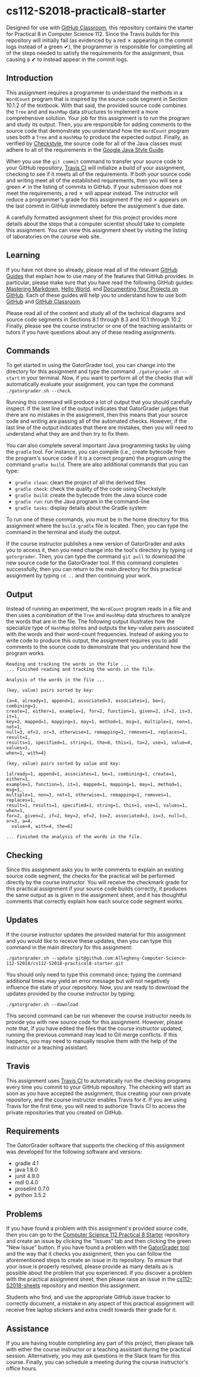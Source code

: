 <!---

TASK LIST:

  * Use cp -rf *.* to copy all of the files and directories in this repository
    to the starter repository for this assignment
  * Change into the directory for the starer repository
  * Update the header (e.g., #) to only give the name of the assignment
  * Update the first paragraph to include the commented-out content
  * Change the link in the # Problems section to point to this lab's starter
  * Create the assignment in the GitHub Classroom, noting the URL
  * Test the assignment by accepting it with your own GitHub account
  * Check to ensure that your GitHub repository is created correctly
  * Share the assignment link with all of the students using email or Slack

PROBLEMS?

  * Contact Gregory M. Kapfhammer by email or Slack
  * Raise an issue in the GitHub repository for this assignment

-->

# cs112-S2018-practical8-starter

Designed for use with [GitHub Classroom](https://classroom.github.com/), this
repository contains the starter for Practical 8 in Computer Science 112. Since
the Travis builds for this repository will initially fail (as evidenced by a
red &#x2717; appearing in the commit logs instead of a green &#x2714;), the
programmer is responsible for completing all of the steps needed to satisfy the
requirements for the assignment, thus causing a &#x2714; to instead appear in
the commit logs.

## Introduction

This assignment requires a programmer to understand the methods in a `WordCount`
program that is inspired by the source code segment in Section 10.1.2 of the
textbook. With that said, the provided source code combines the `Tree` and and
`HashMap` data structures to implement a more comprehensive solution. Your job
for this assignment is to run the program and study its output. Then, you are
responsible for adding comments to the source code that demonstrate you
understand how the `WordCount` program uses both a `Tree` and a `HashMap` to
produce the expected output. Finally, as verified by
[Checkstyle](https://github.com/checkstyle/checkstyle), the source code for
all of the Java classes must adhere to all of the requirements in the [Google
Java Style Guide](https://google.github.io/styleguide/javaguide.html).

When you use the `git commit` command to transfer your source code to your
GitHub repository, [Travis CI](https://travis-ci.com/) will initialize a build
of your assignment, checking to see if it meets all of the requirements. If both
your source code and writing meet all of the established requirements, then you
will see a green &#x2714; in the listing of commits in GitHub. If your
submission does not meet the requirements, a red &#x2717; will appear instead.
The instructor will reduce a programmer's grade for this assignment if the red
&#x2717; appears on the last commit in GitHub immediately before the
assignment's due date.

A carefully formatted assignment sheet for this project provides more details
about the steps that a computer scientist should take to complete this
assignment. You can view this assignment sheet by visiting the listing of
laboratories on the course web site.

## Learning

If you have not done so already, please read all of the relevant [GitHub
Guides](https://guides.github.com/) that explain how to use many of the features
that GitHub provides. In particular, please make sure that you have read the
following GitHub guides: [Mastering
Markdown](https://guides.github.com/features/mastering-markdown/), [Hello
World](https://guides.github.com/activities/hello-world/), and [Documenting Your
Projects on GitHub](https://guides.github.com/features/wikis/). Each of these
guides will help you to understand how to use both [GitHub](http://github.com) and
[GitHub Classroom](https://classroom.github.com/).

Please read all of the content and study all of the technical diagrams and
source code segments in Sections 8.1 through 8.3 and 10.1 through 10.2. Finally,
please see the course instructor or one of the teaching assistants or tutors if
you have questions about any of these reading assignments.

## Commands

To get started in using the GatorGrader tool, you can change into the directory
for this assignment and type the command `./gatorgrader.sh --start` in your
terminal. Now, if you want to perform all of the checks that will automatically
evaluate your assignment, you can type the command `./gatorgrader.sh --check`.

Running this command will produce a lot of output that you should carefully
inspect. If the last line of the output indicates that GatorGrader judges that
there are no mistakes in the assignment, then this means that your source code
and writing are passing all of the automated checks. However, if the last line
of the output indicates that there are mistakes, then you will need to
understand what they are and then try to fix them.

You can also complete several important Java programming tasks by using the
`gradle` tool. For instance, you can compile (i.e., create bytecode from the
program's source code if it is a correct program) the program using the command
`gradle build`. There are also additional commands that you can type:

- `gradle clean`: clean the project of all the derived files
- `gradle check`: check the quality of the code using Checkstyle
- `gradle build`: create the bytecode from the Java source code
- `gradle run`: run the Java program in the command-line
- `gradle tasks`: display details about the Gradle system

To run one of these commands, you must be in the home directory for this
assignment where the `build.gradle` file is located. Then, you can type the
command in the terminal and study the output.

If the course instructor publishes a new version of GatorGrader and asks you to
access it, then you need change into the tool's directory by typing `cd
gatorgrader`. Then, you can type the command `git pull` to download the new
source code for the GatorGrader tool. If this command completes successfully,
then you can return to the main directory for this practical assignment by
typing `cd ..` and then continuing your work.

## Output

Instead of running an experiment, the `WordCount` program reads in a file and
then uses a combination of the `Tree` and `HashMap` data structures to analyze
the words that are in the file. The following output illustrates how the
specialize type of `HashMap` stores and outputs the key-value pairs associated
with the words and their word-count frequencies. Instead of asking you to write
code to produce this output, the assignment requires you to add comments to the
source code to demonstrate that you understand how the program works.

```
Reading and tracking the words in the file ...
... Finished reading and tracking the words in the file.

Analysis of the words in the file ...

(key, value) pairs sorted by key:

{a=4, already=1, append=1, associated=3, associates=1, be=1, combining=1,
create=1, either=1, example=1, for=2, function=1, given=2, if=2, is=3, it=1,
key=2, mapped=1, mapping=1, may=1, method=1, msg=1, multiple=1, non=1, not=1,
null=3, of=2, or=3, otherwise=1, remapping=1, removes=1, replaces=1, result=1,
results=1, specified=1, string=1, the=6, this=1, to=2, use=1, value=4, values=1,
when=1, with=4}

(key, value) pairs sorted by value and key:

[already=1, append=1, associates=1, be=1, combining=1, create=1, either=1,
example=1, function=1, it=1, mapped=1, mapping=1, may=1, method=1, msg=1,
multiple=1, non=1, not=1, otherwise=1, remapping=1, removes=1, replaces=1,
result=1, results=1, specified=1, string=1, this=1, use=1, values=1, when=1,
for=2, given=2, if=2, key=2, of=2, to=2, associated=3, is=3, null=3, or=3, a=4,
  value=4, with=4, the=6]

... Finished the analysis of the words in the file.
```

## Checking

Since this assignment asks you to write comments to explain an existing source
code segment, the checks for the practical will be performed directly by the
course instructor. You will receive the checkmark grade for this practical
assignment if your source code builds correctly, it produces the same output as
is given in the assignment sheet, and it has thoughtful comments that correctly
explain how each source code segment works.

## Updates

If the course instructor updates the provided material for this assignment and
you would like to receive these updates, then you can type this command in the
main directory for this assignment:

```
./gatorgrader.sh --update git@github.com:Allegheny-Computer-Science-112-S2018/cs112-S2018-practical8-starter.git
```

You should only need to type this command once; typing the command additional
times may yield an error message but will not negatively influence the state of
your repository. Now, you are ready to download the updates provided by the
course instructor by typing:

```
./gatorgrader.sh --download
```

This second command can be run whenever the course instructor needs to provide
you with new source code for this assignment. However, please note that, if you
have edited the files that the course instructor updated, running the previous
command may lead to Git merge conflicts. If this happens, you may need to
manually resolve them with the help of the instructor or a teaching assistant.

## Travis

This assignment uses [Travis CI](https://travis-ci.com/) to automatically run
the checking programs every time you commit to your GitHub repository. The
checking will start as soon as you have accepted the assignment, thus creating
your own private repository, and the course instructor enables Travis for it. If
you are using Travis for the first time, you will need to authorize Travis CI to
access the private repositories that you created on GitHub.

## Requirements

The GatorGrader software that supports the checking of this assignment was
developed for the following software and versions:

- gradle 4.1
- java 1.8.0
- junit 4.9.0
- mdl 0.4.0
- proselint 0.7.0
- python 3.5.2

## Problems

If you have found a problem with this assignment's provided source code, then
you can go to the [Computer Science 112 Practical 8
Starter](https://github.com/Allegheny-Computer-Science-112-S2018/cs112-S2018-practical8-starter)
repository and create an issue by clicking the "Issues" tab and then clicking
the green "New Issue" button. If you have found a problem with the [GatorGrader
tool](https://github.com/gkapfham/gatorgrader) and the way that it checks you
assignment, then you can follow the aforementioned steps to create an issue in
its repository. To ensure that your issue is properly resolved, please provide
as many details as is possible about the problem that you experienced. If you
discover a problem with the practical assignment sheet, then please raise an
issue in the
[cs112-S2018-sheets](https://github.com/Allegheny-Computer-Science-112-S2018/cs112-S2018-sheets)
repository and mention this assignment.

Students who find, and use the appropriate GitHub issue tracker to correctly
document, a mistake in any aspect of this practical assignment will receive
free laptop stickers and extra credit towards their grade for it.

## Assistance

If you are having trouble completing any part of this project, then please talk
with either the course instructor or a teaching assistant during the practical
session. Alternatively, you may ask questions in the Slack team for this
course. Finally, you can schedule a meeting during the course instructor's
office hours.
